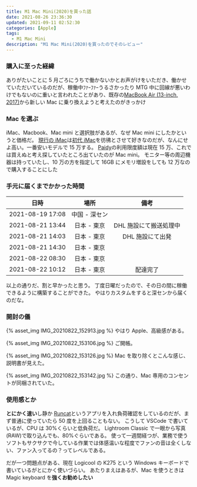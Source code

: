 ```yaml
---
title: M1 Mac Mini(2020)を買った話
date: 2021-08-26 23:36:30
updated: 2021-09-11 02:52:30
categories: [Apple]
tags:
  - M1 Mac Mini
description: "M1 Mac Mini(2020)を買ったのでそのレビュー"
---
```


### 購入に至った経緯

ありがたいことに 5 月ごろにうちで働かないかとお声がけをいただき、働かせていただいているのだが、稼働中ﾌｧｰﾌｧｰうるさかったり MTG 中に回線が悪いわけでもないのに重いと言われたことがあり、既存の[MacBook Air (13-inch, 2017)](https://support.apple.com/kb/SP753?locale=ja_JP)から新しい Mac に乗り換えようと考えたのがきっかけ

<!-- more -->
<!-- toc -->

### Mac を選ぶ

iMac、Macbook、Mac mini と選択肢があるが、なぜ Mac mini にしたかというと価格だ。
[現行の iMac](https://www.apple.com/jp/shop/buy-mac/imac)は[初代 iMac](https://ja.wikipedia.org/wiki/IMac)を彷彿とさせて好きなのだが、なんにせよ高い。一番安いモデルで 15 万する。
[Paidy](https://paidy.com)の利用限度額は現在 15 万、これでは買えぬと考え探していたところ出ていたのが Mac mini。
モニター等の周辺機器は持っていたし、10 万の方を指定して 16GB にメモリ増設をしても 12 万なので購入することにした

### 手元に届くまでかかった時間

|       日時       |     場所      |          備考          |
| :--------------: | :-----------: | :--------------------: |
| 2021-08-19 17:08 | 中国 - 深セン |                        |
| 2021-08-21 13:44 |  日本 - 東京  | DHL 施設にて搬送処理中 |
| 2021-08-21 14:03 |  日本 - 東京  |    DHL 施設にて出発    |
| 2021-08-21 14:30 |  日本 - 東京  |                        |
| 2021-08-22 08:30 |  日本 - 東京  |                        |
| 2021-08-22 10:12 |  日本 - 東京  |        配達完了        |

以上の通りだ、割と早かったと思う。
丁度日曜だったので、その日の間に稼働できるように構築することができた。
やはりカスタムをすると深センから届くのだな。

### 開封の儀

{% asset_img IMG_20210822_152913.jpg %}
やはり Apple、高級感がある。

{% asset_img IMG_20210822_153106.jpg %}
ご開帳。

{% asset_img IMG_20210822_153126.jpg %}
Mac を取り除くとこんな感じ、説明書が見えた。

{% asset_img IMG_20210822_153142.jpg %}
この通り、Mac 専用のコンセントが同梱されていた。

### 使用感とか

**とにかく速い**し静か
[Runcat](https://kyome.io/runcat/)というアプリを入れ負荷確認をしているのだが、まず普通に使っていたら 50 度を上回ることもない。
こうして VSCode で書いているが、CPU は 30%くらいと低負荷だ。
Lightroom Classic で一眼から写真(RAW)で取り込んでも、80%ぐらいである。
使って一週間経つが、業務で使うソフトもサクサクで今している作業では体感温いな程度でファンの音は全くしない、ファン入ってるの？ってレベルである。

だが一つ問題点がある、現在 Logicool の K275 という Windows キーボードで書いているがとにかく使いづらい。
あたりまえはあるが、Mac を使うときは Magic keyboard を**強くお勧めしたい**
